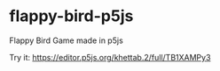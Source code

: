 # flappy-bird-p5js
Flappy Bird Game made in p5js

Try it: https://editor.p5js.org/khettab.2/full/TB1XAMPy3
